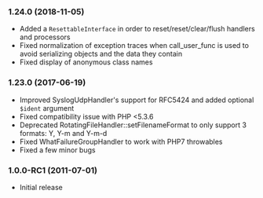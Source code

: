 ### 1.24.0 (2018-11-05)

  * Added a `ResettableInterface` in order to reset/reset/clear/flush handlers and processors
  * Fixed normalization of exception traces when call_user_func is used to avoid serializing objects and the data they contain
  * Fixed display of anonymous class names

### 1.23.0 (2017-06-19)

  * Improved SyslogUdpHandler's support for RFC5424 and added optional `$ident` argument
  * Fixed compatibility issue with PHP <5.3.6
  * Deprecated RotatingFileHandler::setFilenameFormat to only support 3 formats: Y, Y-m and Y-m-d
  * Fixed WhatFailureGroupHandler to work with PHP7 throwables
  * Fixed a few minor bugs

### 1.0.0-RC1 (2011-07-01)

  * Initial release
